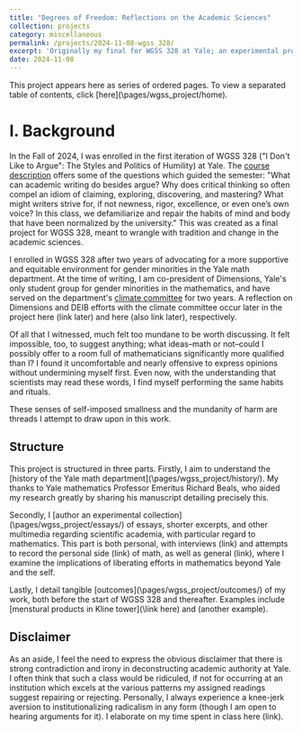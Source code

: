 ```yaml
---
title: "Degrees of Freedom: Reflections on the Academic Sciences"
collection: projects
category: miscellaneous
permalink: /projects/2024-11-08-wgss_328/
excerpt: 'Originally my final for WGSS 328 at Yale; an experimental project recording tradition and change in the academic sciences, with particular regard to gender minorities.'
date: 2024-11-08
---
```


This project appears here as series of ordered pages. To view a separated table of contents, click [here](\pages/wgss_project/home\).

# I. Background
In the Fall of 2024, I was enrolled in the first iteration of WGSS 328 ("I Don't Like to Argue": The Styles and Politics of Humility) at Yale. The [course description](https://yale.instructure.com/courses/99561/assignments/syllabus) offers some of the questions which guided the semester: "What can academic writing do besides argue? Why does critical thinking so often compel an idiom of claiming, exploring, discovering, and mastering? What might writers strive for, if not newness, rigor, excellence, or even one’s own voice? In this class, we defamiliarize and repair the habits of mind and body that have been normalized by the university." This was created as a final project for WGSS 328, meant to wrangle with tradition and change in the academic sciences.

I enrolled in WGSS 328 after two years of advocating for a more supportive and equitable environment for gender minorities in the Yale math department. At the time of writing, I am co-president of Dimensions, Yale's only student group for gender minorities in the mathematics, and have served on the department's [climate committee](https://math.yale.edu/yale-math-statement-diversity-equity-inclusion-and-belonging) for two years. A reflection on Dimensions and DEIB efforts with the climate committee occur later in the project here (link later) and here (also link later), respectively. 

Of all that I witnessed, much felt too mundane to be worth discussing. It felt impossible, too, to suggest anything; what ideas–math or not–could I possibly offer to a room full of mathematicians significantly more qualified than I? I found it uncomfortable and nearly offensive to express opinions without undermining myself first. Even now, with the understanding that scientists may read these words, I find myself performing the same habits and rituals.

These senses of self-imposed smallness and the mundanity of harm are threads I attempt to draw upon in this work. 

## Structure
This project is structured in three parts. Firstly, I aim to understand the [history of the Yale math department](\pages/wgss_project/history/\). My thanks to Yale mathematics Professor Emeritus Richard Beals, who aided my research greatly by sharing his manuscript detailing precisely this. 

Secondly, I [author an experimental collection](\pages/wgss_project/essays/\) of essays, shorter excerpts, and other multimedia regarding scientific academia, with particular regard to mathematics. This part is both personal, with interviews (link) and attempts to record the personal side (link) of math, as well as general (link), where I examine the implications of liberating efforts in mathematics beyond Yale and the self. 

Lastly, I detail tangible [outcomes](\pages/wgss_project/outcomes/\) of my work, both before the start of WGSS 328 and thereafter. Examples include [menstural products in Kline tower](\link here\) and (another example).

## Disclaimer
As an aside, I feel the need to express the obvious disclaimer that there is strong contradiction and irony in deconstructing academic authority at Yale. I often think that such a class would be ridiculed, if not for occurring at an institution which excels at the various patterns my assigned readings suggest repairing or rejecting. Personally, I always experience a knee-jerk aversion to institutionalizing radicalism in any form (though I am open to hearing arguments for it). I elaborate on my time spent in class here (link).